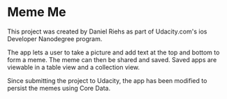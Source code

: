 # Meme Me

This project was created by Daniel Riehs as part of Udacity.com's ios Developer Nanodegree program.

The app lets a user to take a picture and add text at the top and bottom to form a meme. The meme can then be shared and saved. Saved apps are viewable in a table view and a collection view.

Since submitting the project to Udacity, the app has been modified to persist the memes using Core Data.